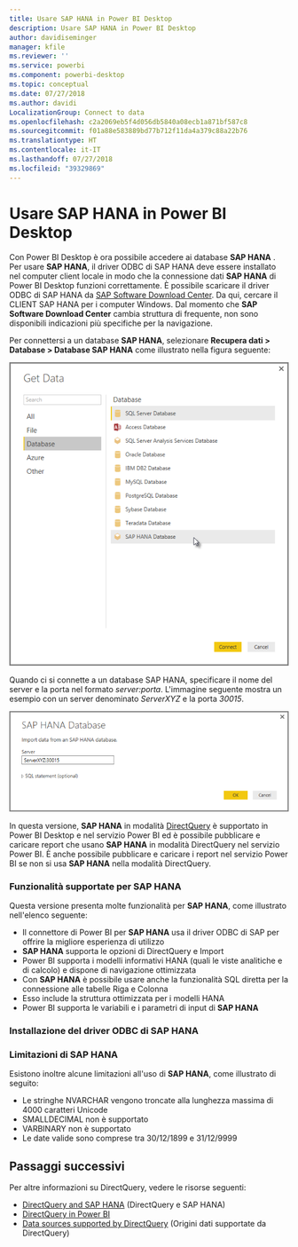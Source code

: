 ```yaml
---
title: Usare SAP HANA in Power BI Desktop
description: Usare SAP HANA in Power BI Desktop
author: davidiseminger
manager: kfile
ms.reviewer: ''
ms.service: powerbi
ms.component: powerbi-desktop
ms.topic: conceptual
ms.date: 07/27/2018
ms.author: davidi
LocalizationGroup: Connect to data
ms.openlocfilehash: c2a2069eb5f4d056db5840a08ecb1a871bf587c8
ms.sourcegitcommit: f01a88e583889bd77b712f11da4a379c88a22b76
ms.translationtype: HT
ms.contentlocale: it-IT
ms.lasthandoff: 07/27/2018
ms.locfileid: "39329869"
---
```

# <a name="use-sap-hana-in-power-bi-desktop"></a>Usare SAP HANA in Power BI Desktop
Con Power BI Desktop è ora possibile accedere ai database **SAP HANA** . Per usare **SAP HANA**, il driver ODBC di SAP HANA deve essere installato nel computer client locale in modo che la connessione dati **SAP HANA** di Power BI Desktop funzioni correttamente. È possibile scaricare il driver ODBC di SAP HANA da [SAP Software Download Center](https://support.sap.com/swdc). Da qui, cercare il CLIENT SAP HANA per i computer Windows. Dal momento che **SAP Software Download Center** cambia struttura di frequente, non sono disponibili indicazioni più specifiche per la navigazione.

Per connettersi a un database **SAP HANA**, selezionare **Recupera dati > Database > Database SAP HANA** come illustrato nella figura seguente:

![](media/desktop-sap-hana/sap-hana-1.png)

Quando ci si connette a un database SAP HANA, specificare il nome del server e la porta nel formato *server:porta*. L'immagine seguente mostra un esempio con un server denominato *ServerXYZ* e la porta *30015*.

![](media/desktop-sap-hana/sap-hana-2.png)

In questa versione, **SAP HANA** in modalità [DirectQuery](desktop-directquery-sap-hana.md) è supportato in Power BI Desktop e nel servizio Power BI ed è possibile pubblicare e caricare report che usano **SAP HANA** in modalità DirectQuery nel servizio Power BI. È anche possibile pubblicare e caricare i report nel servizio Power BI se non si usa **SAP HANA** nella modalità DirectQuery.

### <a name="supported-features-for-sap-hana"></a>Funzionalità supportate per SAP HANA
Questa versione presenta molte funzionalità per **SAP HANA**, come illustrato nell'elenco seguente:

* Il connettore di Power BI per **SAP HANA** usa il driver ODBC di SAP per offrire la migliore esperienza di utilizzo
* **SAP HANA** supporta le opzioni di DirectQuery e Import
* Power BI supporta i modelli informativi HANA (quali le viste analitiche e di calcolo) e dispone di navigazione ottimizzata
* Con **SAP HANA** è possibile usare anche la funzionalità SQL diretta per la connessione alle tabelle Riga e Colonna
* Esso include la struttura ottimizzata per i modelli HANA
* Power BI supporta le variabili e i parametri di input di **SAP HANA**

### <a name="installing-the-sap-hana-odbc-driver"></a>Installazione del driver ODBC di SAP HANA
### <a name="limitations-of-sap-hana"></a>Limitazioni di SAP HANA
Esistono inoltre alcune limitazioni all'uso di **SAP HANA**, come illustrato di seguito:

* Le stringhe NVARCHAR vengono troncate alla lunghezza massima di 4000 caratteri Unicode
* SMALLDECIMAL non è supportato
* VARBINARY non è supportato
* Le date valide sono comprese tra 30/12/1899 e 31/12/9999


## <a name="next-steps"></a>Passaggi successivi
Per altre informazioni su DirectQuery, vedere le risorse seguenti:

* [DirectQuery and SAP HANA](desktop-directquery-sap-hana.md) (DirectQuery e SAP HANA)
* [DirectQuery in Power BI](desktop-directquery-about.md)
* [Data sources supported by DirectQuery](desktop-directquery-data-sources.md) (Origini dati supportate da DirectQuery)

